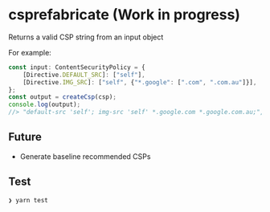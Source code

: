 # csprefabricate (Work in progress)

Returns a valid CSP string from an input object

For example:

```typescript
const input: ContentSecurityPolicy = {
    [Directive.DEFAULT_SRC]: ["self"],
    [Directive.IMG_SRC]: ["self", {"*.google": [".com", ".com.au"]}],
};
const output = createCsp(csp);
console.log(output);
//> "default-src 'self'; img-src 'self' *.google.com *.google.com.au;",
```

## Future

- Generate baseline recommended CSPs

## Test

```
❯ yarn test
```

